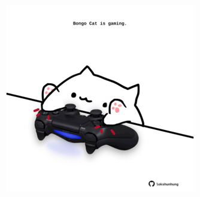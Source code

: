 <!-- built at 25/06/2022, 13:05:57 UTC -->
<p align="center">
  <img width="500" height="500" src="./ReadmeImage.svg">
</p>
